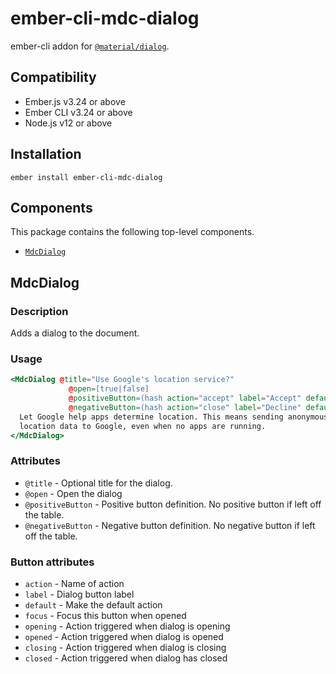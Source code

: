 ember-cli-mdc-dialog
======================

ember-cli addon for [`@material/dialog`](https://github.com/material-components/material-components-web/tree/master/packages/mdc-dialog).


Compatibility
------------------------------------------------------------------------------

* Ember.js v3.24 or above
* Ember CLI v3.24 or above
* Node.js v12 or above


Installation
------------

    ember install ember-cli-mdc-dialog

Components
-----------

This package contains the following top-level components.

* [`MdcDialog`](#MdcDialog)

MdcDialog
---------------------

### Description

Adds a dialog to the document.

### Usage

```handlebars
<MdcDialog @title="Use Google's location service?"
             @open=[true|false]
             @positiveButton=(hash action="accept" label="Accept" default=[true|false] focus=[true|false] closed=this.accept closing=this.accepting)
             @negativeButton=(hash action="close" label="Decline" default=[true|false] focus=[true|false] closed=this.close closing=this.closing)>
  Let Google help apps determine location. This means sending anonymous
  location data to Google, even when no apps are running.
</MdcDialog>
```

### Attributes

* `@title` - Optional title for the dialog.
* `@open` - Open the dialog
* `@positiveButton` - Positive button definition. No positive button if left off the table.
* `@negativeButton` - Negative button definition. No negative button if left off the table.

### Button attributes

* `action` - Name of action
* `label` - Dialog button label
* `default` - Make the default action
* `focus` - Focus this button when opened
* `opening` - Action triggered when dialog is opening
* `opened` - Action triggered when dialog is opened
* `closing` - Action triggered when dialog is closing
* `closed` - Action triggered when dialog has closed
